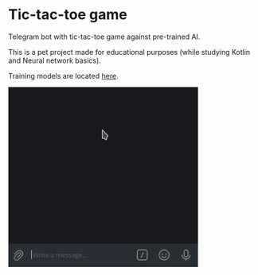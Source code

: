 # Tic-tac-toe game

Telegram bot with tic-tac-toe game against pre-trained AI.

This is a pet project made for educational purposes (while studying Kotlin and Neural network basics).

Training models are located [here](https://gitlab.com/adversarial-ai/tic-tac-toe-training).

![](docs/example.gif)
